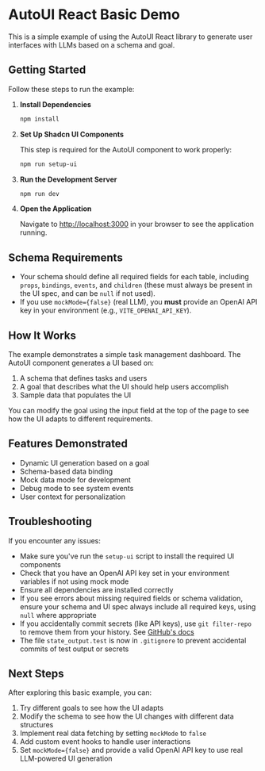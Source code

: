 # AutoUI React Basic Demo

This is a simple example of using the AutoUI React library to generate user interfaces with LLMs based on a schema and goal.

## Getting Started

Follow these steps to run the example:

1. **Install Dependencies**

   ```bash
   npm install
   ```

2. **Set Up Shadcn UI Components**

   This step is required for the AutoUI component to work properly:

   ```bash
   npm run setup-ui
   ```

3. **Run the Development Server**

   ```bash
   npm run dev
   ```

4. **Open the Application**

   Navigate to [http://localhost:3000](http://localhost:3000) in your browser to see the application running.

## Schema Requirements

- Your schema should define all required fields for each table, including `props`, `bindings`, `events`, and `children` (these must always be present in the UI spec, and can be `null` if not used).
- If you use `mockMode={false}` (real LLM), you **must** provide an OpenAI API key in your environment (e.g., `VITE_OPENAI_API_KEY`).

## How It Works

The example demonstrates a simple task management dashboard. The AutoUI component generates a UI based on:

1. A schema that defines tasks and users
2. A goal that describes what the UI should help users accomplish
3. Sample data that populates the UI

You can modify the goal using the input field at the top of the page to see how the UI adapts to different requirements.

## Features Demonstrated

- Dynamic UI generation based on a goal
- Schema-based data binding
- Mock data mode for development
- Debug mode to see system events
- User context for personalization

## Troubleshooting

If you encounter any issues:

- Make sure you've run the `setup-ui` script to install the required UI components
- Check that you have an OpenAI API key set in your environment variables if not using mock mode
- Ensure all dependencies are installed correctly
- If you see errors about missing required fields or schema validation, ensure your schema and UI spec always include all required keys, using `null` where appropriate
- If you accidentally commit secrets (like API keys), use `git filter-repo` to remove them from your history. See [GitHub's docs](https://docs.github.com/code-security/secret-scanning/working-with-secret-scanning-and-push-protection/working-with-push-protection-from-the-command-line#resolving-a-blocked-push)
- The file `state_output.test` is now in `.gitignore` to prevent accidental commits of test output or secrets

## Next Steps

After exploring this basic example, you can:

1. Try different goals to see how the UI adapts
2. Modify the schema to see how the UI changes with different data structures
3. Implement real data fetching by setting `mockMode` to `false`
4. Add custom event hooks to handle user interactions
5. Set `mockMode={false}` and provide a valid OpenAI API key to use real LLM-powered UI generation 